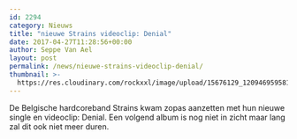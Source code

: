 ```yaml
---
id: 2294
category: Nieuws
title: "nieuwe Strains videoclip: Denial"
date: 2017-04-27T11:28:56+00:00
author: Seppe Van Ael
layout: post
permalink: /news/nieuwe-strains-videoclip-denial/
thumbnail: >-
  https://res.cloudinary.com/rockxxl/image/upload/15676129_1209469595813837_811467960031282477_o.jpg
---
```

De Belgische hardcoreband Strains kwam zopas aanzetten met hun nieuwe single en videoclip: Denial. Een volgend album is nog niet in zicht maar lang zal dit ook niet meer duren.
